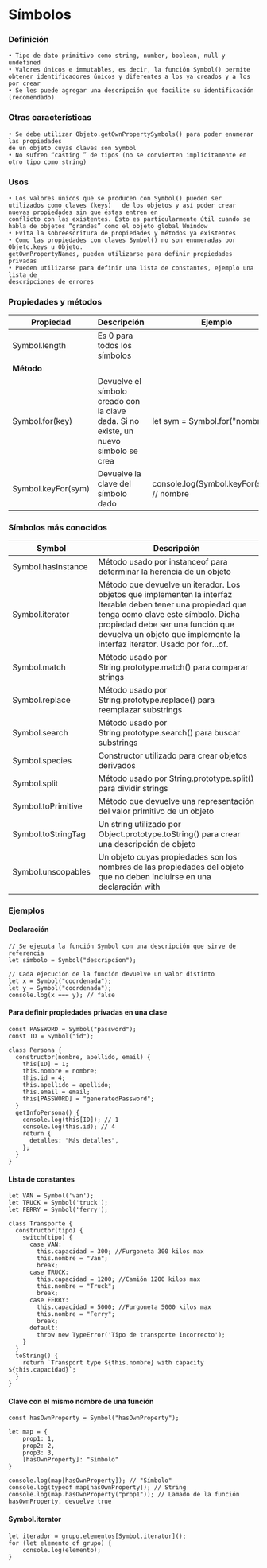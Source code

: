 # Símbolos

### Definición
    • Tipo de dato primitivo como string, number, boolean, null y undefined
    • Valores únicos e immutables, es decir, la función Symbol() permite obtener identificadores únicos y diferentes a los ya creados y a los por crear
    • Se les puede agregar una descripción que facilite su identificación (recomendado)
    
### Otras características
    • Se debe utilizar Objeto.getOwnPropertySymbols() para poder enumerar las propiedades 
    de un objeto cuyas claves son Symbol
    • No sufren “casting ” de tipos (no se convierten implícitamente en otro tipo como string)
    
### Usos
    • Los valores únicos que se producen con Symbol() pueden ser utilizados como claves (keys)   de los objetos y así poder crear nuevas propiedades sin que éstas entren en 
    conflicto con las existentes. Ésto es particularmente útil cuando se habla de objetos “grandes” como el objeto global Wnindow
    • Evita la sobreescritura de propiedades y métodos ya existentes
    • Como las propiedades con claves Symbol() no son enumeradas por Objeto.keys u Objeto.
    getOwnPropertyNames, pueden utilizarse para definir propiedades privadas
    • Pueden utilizarse para definir una lista de constantes, ejemplo una lista de 
    descripciones de errores

### Propiedades y métodos

| **Propiedad** | **Descripción** | **Ejemplo** |
| ------------- | ------------- | ------------- |
| Symbol.length  | Es 0 para todos los símbolos  |   |
| **Método**  |  |   |
| Symbol.for(key)  | Devuelve el símbolo creado con la clave dada. Si no existe, un nuevo símbolo se crea | let sym = Symbol.for("nombre");  |
| Symbol.keyFor(sym)  | Devuelve la clave del símbolo dado | console.log(Symbol.keyFor(sym)); // nombre  |

### Símbolos más conocidos

| **Symbol** | **Descripción** |
| ------------- | ------------- |
| Symbol.hasInstance  | Método usado por instanceof para determinar la herencia de un objeto |
| Symbol.iterator  | Método que devuelve un iterador. Los objetos que implementen la interfaz Iterable deben tener una propiedad que tenga como clave este símbolo. Dicha propiedad debe ser una función que devuelva un objeto que implemente la interfaz Iterator.  Usado por for...of. |
| Symbol.match  | Método usado por String.prototype.match() para comparar strings |
| Symbol.replace  | Método usado por String.prototype.replace() para reemplazar substrings |
| Symbol.search  | Método usado por String.prototype.search() para buscar substrings |
| Symbol.species  | Constructor utilizado para crear objetos derivados |
| Symbol.split  | Método usado por String.prototype.split() para dividir strings |
| Symbol.toPrimitive  | Método que devuelve una representación del valor primitivo de un objeto |
| Symbol.toStringTag  | Un string utilizado por Object.prototype.toString() para crear una descripción de objeto |
| Symbol.unscopables  | Un objeto cuyas propiedades son los nombres de las propiedades del objeto que no deben incluirse en una declaración with |

### Ejemplos 

#### Declaración
```
// Se ejecuta la función Symbol con una descripción que sirve de referencia
let simbolo = Symbol("descripcion");

// Cada ejecución de la función devuelve un valor distinto
let x = Symbol("coordenada");
let y = Symbol("coordenada");
console.log(x === y); // false
```

#### Para definir propiedades privadas en una clase
```
const PASSWORD = Symbol("password");
const ID = Symbol("id");
 
class Persona {
  constructor(nombre, apellido, email) {
    this[ID] = 1;
    this.nombre = nombre;
    this.id = 4;
    this.apellido = apellido;
    this.email = email;
    this[PASSWORD] = "generatedPassword";
  }
  getInfoPersona() {
    console.log(this[ID]); // 1
    console.log(this.id); // 4
    return {
      detalles: "Más detalles",
    };
  }
}
```

#### Lista de constantes
```	
let VAN = Symbol('van');
let TRUCK = Symbol('truck');
let FERRY = Symbol('ferry');
 
class Transporte {
  constructor(tipo) {
    switch(tipo) {
      case VAN:
        this.capacidad = 300; //Furgoneta 300 kilos max
        this.nombre = "Van";
        break;
      case TRUCK:
        this.capacidad = 1200; //Camión 1200 kilos max
        this.nombre = "Truck";
        break;
      case FERRY:
        this.capacidad = 5000; //Furgoneta 5000 kilos max
        this.nombre = "Ferry";
        break;
      default:
        throw new TypeError('Tipo de transporte incorrecto');
    }
  }
  toString() {
    return `Transport type ${this.nombre} with capacity ${this.capacidad}`;
  }
}
```

#### Clave con el mismo nombre de una función
```
const hasOwnProperty = Symbol("hasOwnProperty");

let map = {
    prop1: 1,
    prop2: 2,
    prop3: 3,
    [hasOwnProperty]: "Símbolo"
}

console.log(map[hasOwnProperty]); // "Símbolo"
console.log(typeof map[hasOwnProperty]); // String
console.log(map.hasOwnProperty("prop1")); // Lamado de la función hasOwnProperty, devuelve true
```

#### Symbol.iterator
```
let iterador = grupo.elementos[Symbol.iterator]();
for (let elemento of grupo) {
    console.log(elemento);
}
```

